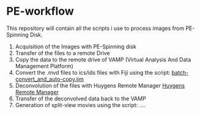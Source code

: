# PE-workflow
This repository will contain all the scripts i use to process images from PE-Spinning Disk.

1. Acquisition of the Images with PE-Spinning disk
2. Transfer of the files to a remote Drive
3. Copy the data to the remote drive of VAMP (Virtual Analysis And Data Management Platform)
4. Convert the .mvd files to ics/ids files with Fiji using the script: [batch-convert_and_auto-copy.ijm](../blob/master/batch-convert_and_auto-copy.ijm)
5. Deconvolution of the files with Huygens Remote Manager [Huygens Remote Manager](https://svi.nl/FrontPage)
6. Transfer of the deconvolved data back to the VAMP
7. Generation of split-view movies using the script: ....
